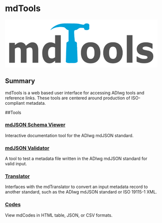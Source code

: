 # mdTools

![mdTools](/assets/logos/mdTools_logo.png)

## Summary
mdTools is a web based user interface for accessing ADIwg tools and reference links. These tools are centered around production of ISO-compliant metadata.

##Tools

### [mdJSON Schema Viewer](https://www.adiwg.org/mdTools/)
Interactive documentation tool for the ADIwg mdJSON standard.

### [mdJSON Validator](https://www.adiwg.org/mdTools/#validator-page)
A tool to test a metadata file written in the ADIwg mdJSON standard for valid input.

### [Translator](https://www.adiwg.org/mdTools/#translator-page)
Interfaces with the mdTranslator to convert an input metadata record to another standard, such as the ADIwg mdJSON standard or ISO 19115-1 XML.

### [Codes](https://www.adiwg.org/mdTools/#codes-page)
View mdCodes in HTML table, JSON, or CSV formats.
